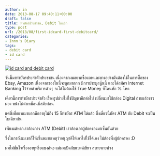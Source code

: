 ```yaml
---
author: in
date: 2013-08-17 09:40:11+00:00
draft: false
title: ทำบัตรประชาชน, Debit ใบแรก
type: post
url: /2013/08/first-idcard-first-debitcard/
categories:
- Innn's Diary
tags:
- debit card
- id card
---
```


[![id card and debit card](https://www.innnblog.com/wp-content/uploads/2556/07/20130817_161655_1-1024x768.jpg)
](https://www.innnblog.com/wp-content/uploads/2556/07/20130817_161655_1.jpg)

วันนี้มาทำบัตรประจำตัวประชาชน เนื่องจากผมอยากซื้อแอพและบางอย่างมันต้องใช้ในการซื้อของ Ebay, Amazon เนื่องจากของในนี้จะถูกมากกก มีการประมูลนู๊นนี้ และได้สมัคร Internet Banking ไว้จ่ายค่าบริการต่างๆ จะได้ไม่ต้องใช้ True Money ที่โดนหัก % โหด

เดี๋ยวนี้การทำบัตรประจำตัว เรื่องรูปถ่ายไม่ใช่ปัญหาอีกต่อไป เปลี่ยนมาใช้กล่อง Digital ถ่ายแล้วขาวผ่อง หน้าไม่ดำเหมือนผีสมัยก่อน

แต่สิ่งที่อยากมาบอกคืออายุไม่ถึง 15 ก็ทำบัตร ATM ได้แล้ว ซึ่งเดี๋ยวนี้บัตร ATM กับ Debit จะเป็นใบเดียวกัน

เพียงแต่หากเราต้องการ ATM (Debit) เราต้องเอาผู้ปกครองมาเซ็นยันด้วย

ซึ่งในกรณีผมเขาก็ให้เซ็นหมายเหตุว่าอนุญาติให้เอาไปใช้ได้เอง ไม่ต้องพึ่งผู้ปกครอง :D

ผมไม่มั่นใจเรื่องอายุหรือแบงค์นะ แต่ผมเปิดกับแบงค์เขียว สบายหายห่วง

